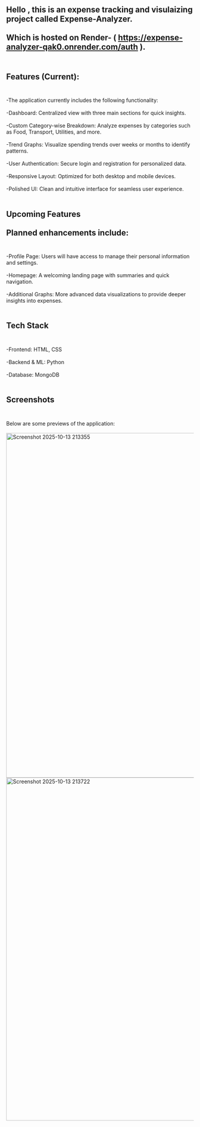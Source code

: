 Hello , this is an expense tracking and visulaizing project called Expense-Analyzer. <br></br>Which is hosted on Render- ( https://expense-analyzer-qak0.onrender.com/auth ).<br></br>
-
Features (Current):<br></br>
-
 -The application currently includes the following functionality:<br></br>
 -Dashboard: Centralized view with three main sections for quick insights.<br></br>
 -Custom Category-wise Breakdown: Analyze expenses by categories such as Food, Transport, Utilities, and more.<br></br>
 -Trend Graphs: Visualize spending trends over weeks or months to identify patterns.<br></br>
 -User Authentication: Secure login and registration for personalized data.<br></br>
 -Responsive Layout: Optimized for both desktop and mobile devices.<br></br>
 -Polished UI: Clean and intuitive interface for seamless user experience.<br></br>

Upcoming Features<br></br>
Planned enhancements include:<br></br>
-
 -Profile Page: Users will have access to manage their personal information and settings.<br></br>
 -Homepage: A welcoming landing page with summaries and quick navigation.<br></br>
 -Additional Graphs: More advanced data visualizations to provide deeper insights into expenses.<br></br>

Tech Stack<br></br>
-
 -Frontend: HTML, CSS<br></br>
 -Backend & ML: Python<br></br>
 -Database: MongoDB<br></br>

Screenshots<br></br>
-
Below are some previews of the application:<br></br>
<img width="1842" height="925" alt="Screenshot 2025-10-13 213355" src="https://github.com/user-attachments/assets/decc9368-d91c-4181-829c-c1639375ae3c" />
<img width="1858" height="921" alt="Screenshot 2025-10-13 213722" src="https://github.com/user-attachments/assets/1a209439-96b0-4639-b918-1ee15e98c0dd" />
